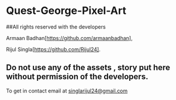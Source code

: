# Quest-George-Pixel-Art

##All rights reserved with the developers 

Armaan Badhan[https://github.com/armaanbadhan],

Rijul Singla[https://github.com/Rijul24].
            
## Do not use any of the assets , story put here without permission of the developers.

To get in contact email at  singlarijul24@gmail.com

